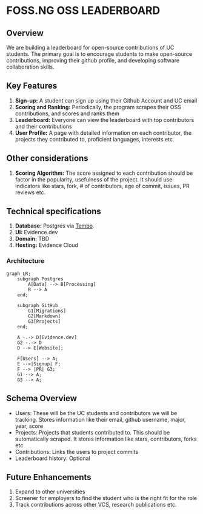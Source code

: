 # FOSS.NG OSS LEADERBOARD

## Overview

We are building a leaderboard for open-source contributions of UC students. The primary goal is to encourage students to make open-source contributions, improving their github profile, and developing software collaboration skills.

## Key Features

1. **Sign-up:** A student can sign up using their Github Account and UC email
1. **Scoring and Ranking:** Periodically, the program scrapes their OSS contributions, and scores and ranks them
1. **Leaderboard:** Everyone can view the leaderboard with top contributors and their contributions
1. **User Profile:** A page with detailed information on each contributor, the projects they contributed to, proficient languages, interests etc.

## Other considerations

1. **Scoring Algorithm:** The score assigned to each contribution should be factor in the popularity, usefulness of the project. It should use indicators like stars, fork, # of contributors, age of commit, issues, PR reviews etc.

## Technical specifications

1. **Database:** Postgres via [Tembo](https://tembo.io/).
1. **UI:** Evidence.dev
1. **Domain:** TBD
1. **Hosting:** Evidence Cloud

### Architecture

```mermaid
graph LR;  
    subgraph Postgres
        A[Data] --> B[Processing]
        B --> A 
    end;

    subgraph GitHub
        G1[Migrations]
        G2[Markdown]
        G3[Projects]
    end;

    A -.-> D[Evidence.dev]
    G2 -.-> D
    D --> E[Website];

    F[Users] --> A;
    E -->|Signup| F;
    F --> |PR| G3;
    G1 --> A;
    G3 --> A;
```

## Schema Overview

- Users: These will be the UC students and contributors we will be tracking. Stores information like their email, github username, major, year, score
- Projects: Projects that students contributed to. This should be automatically scraped. It stores information like stars, contributors, forks etc
- Contributions: Links the users to project commits
- Leaderboard history: Optional

## Future Enhancements

1. Expand to other universities
1. Screener for employers to find the student who is the right fit for the role
1. Track contributions across other VCS, research publications etc.
